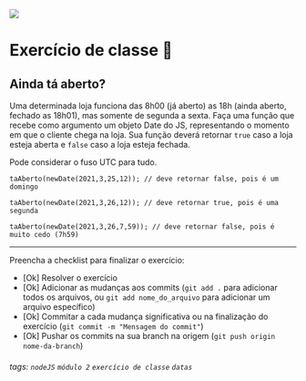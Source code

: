 ![](https://i.imgur.com/xG74tOh.png)

# Exercício de classe 🏫

## Ainda tá aberto?

Uma determinada loja funciona das 8h00 (já aberto) as 18h (ainda aberto, fechado as 18h01), mas somente de segunda a sexta. Faça uma função que recebe como argumento um objeto Date do JS, representando o momento em que o cliente chega na loja. Sua função deverá retornar `true` caso a loja esteja aberta e `false` caso a loja esteja fechada.

Pode considerar o fuso UTC para tudo.

```
taAberto(newDate(2021,3,25,12)); // deve retornar false, pois é um domingo

taAberto(newDate(2021,3,26,12)); // deve retornar true, pois é uma segunda

taAberto(newDate(2021,3,26,7,59)); // deve retornar false, pois é muito cedo (7h59)
```

---

Preencha a checklist para finalizar o exercício:

- [Ok] Resolver o exercício
- [Ok] Adicionar as mudanças aos commits (`git add .` para adicionar todos os arquivos, ou `git add nome_do_arquivo` para adicionar um arquivo específico)
- [Ok] Commitar a cada mudança significativa ou na finalização do exercício (`git commit -m "Mensagem do commit"`)
- [Ok] Pushar os commits na sua branch na origem (`git push origin nome-da-branch`)

###### tags: `nodeJS` `módulo 2` `exercício de classe` `datas`
